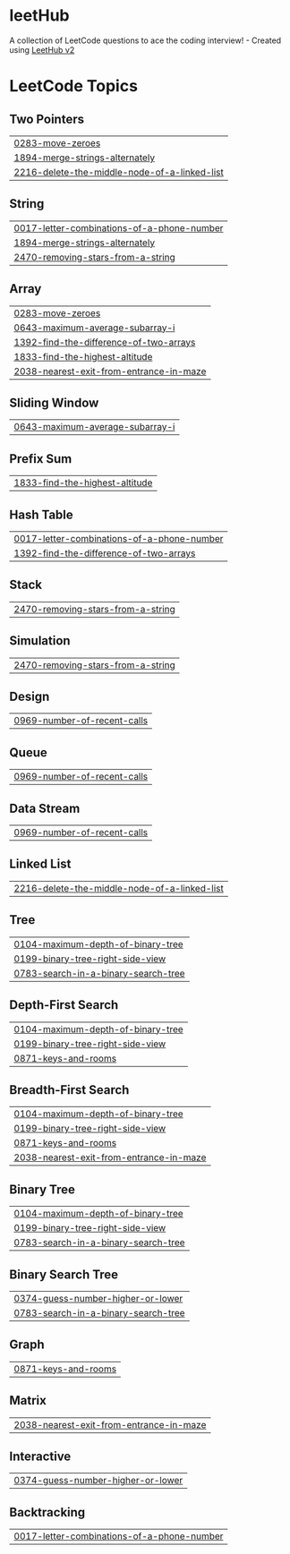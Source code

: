 # leetHub
A collection of LeetCode questions to ace the coding interview! - Created using [LeetHub v2](https://github.com/arunbhardwaj/LeetHub-2.0)

<!---LeetCode Topics Start-->
# LeetCode Topics
## Two Pointers
|  |
| ------- |
| [0283-move-zeroes](https://github.com/youjinjoy/leetHub/tree/master/0283-move-zeroes) |
| [1894-merge-strings-alternately](https://github.com/youjinjoy/leetHub/tree/master/1894-merge-strings-alternately) |
| [2216-delete-the-middle-node-of-a-linked-list](https://github.com/youjinjoy/leetHub/tree/master/2216-delete-the-middle-node-of-a-linked-list) |
## String
|  |
| ------- |
| [0017-letter-combinations-of-a-phone-number](https://github.com/youjinjoy/leetHub/tree/master/0017-letter-combinations-of-a-phone-number) |
| [1894-merge-strings-alternately](https://github.com/youjinjoy/leetHub/tree/master/1894-merge-strings-alternately) |
| [2470-removing-stars-from-a-string](https://github.com/youjinjoy/leetHub/tree/master/2470-removing-stars-from-a-string) |
## Array
|  |
| ------- |
| [0283-move-zeroes](https://github.com/youjinjoy/leetHub/tree/master/0283-move-zeroes) |
| [0643-maximum-average-subarray-i](https://github.com/youjinjoy/leetHub/tree/master/0643-maximum-average-subarray-i) |
| [1392-find-the-difference-of-two-arrays](https://github.com/youjinjoy/leetHub/tree/master/1392-find-the-difference-of-two-arrays) |
| [1833-find-the-highest-altitude](https://github.com/youjinjoy/leetHub/tree/master/1833-find-the-highest-altitude) |
| [2038-nearest-exit-from-entrance-in-maze](https://github.com/youjinjoy/leetHub/tree/master/2038-nearest-exit-from-entrance-in-maze) |
## Sliding Window
|  |
| ------- |
| [0643-maximum-average-subarray-i](https://github.com/youjinjoy/leetHub/tree/master/0643-maximum-average-subarray-i) |
## Prefix Sum
|  |
| ------- |
| [1833-find-the-highest-altitude](https://github.com/youjinjoy/leetHub/tree/master/1833-find-the-highest-altitude) |
## Hash Table
|  |
| ------- |
| [0017-letter-combinations-of-a-phone-number](https://github.com/youjinjoy/leetHub/tree/master/0017-letter-combinations-of-a-phone-number) |
| [1392-find-the-difference-of-two-arrays](https://github.com/youjinjoy/leetHub/tree/master/1392-find-the-difference-of-two-arrays) |
## Stack
|  |
| ------- |
| [2470-removing-stars-from-a-string](https://github.com/youjinjoy/leetHub/tree/master/2470-removing-stars-from-a-string) |
## Simulation
|  |
| ------- |
| [2470-removing-stars-from-a-string](https://github.com/youjinjoy/leetHub/tree/master/2470-removing-stars-from-a-string) |
## Design
|  |
| ------- |
| [0969-number-of-recent-calls](https://github.com/youjinjoy/leetHub/tree/master/0969-number-of-recent-calls) |
## Queue
|  |
| ------- |
| [0969-number-of-recent-calls](https://github.com/youjinjoy/leetHub/tree/master/0969-number-of-recent-calls) |
## Data Stream
|  |
| ------- |
| [0969-number-of-recent-calls](https://github.com/youjinjoy/leetHub/tree/master/0969-number-of-recent-calls) |
## Linked List
|  |
| ------- |
| [2216-delete-the-middle-node-of-a-linked-list](https://github.com/youjinjoy/leetHub/tree/master/2216-delete-the-middle-node-of-a-linked-list) |
## Tree
|  |
| ------- |
| [0104-maximum-depth-of-binary-tree](https://github.com/youjinjoy/leetHub/tree/master/0104-maximum-depth-of-binary-tree) |
| [0199-binary-tree-right-side-view](https://github.com/youjinjoy/leetHub/tree/master/0199-binary-tree-right-side-view) |
| [0783-search-in-a-binary-search-tree](https://github.com/youjinjoy/leetHub/tree/master/0783-search-in-a-binary-search-tree) |
## Depth-First Search
|  |
| ------- |
| [0104-maximum-depth-of-binary-tree](https://github.com/youjinjoy/leetHub/tree/master/0104-maximum-depth-of-binary-tree) |
| [0199-binary-tree-right-side-view](https://github.com/youjinjoy/leetHub/tree/master/0199-binary-tree-right-side-view) |
| [0871-keys-and-rooms](https://github.com/youjinjoy/leetHub/tree/master/0871-keys-and-rooms) |
## Breadth-First Search
|  |
| ------- |
| [0104-maximum-depth-of-binary-tree](https://github.com/youjinjoy/leetHub/tree/master/0104-maximum-depth-of-binary-tree) |
| [0199-binary-tree-right-side-view](https://github.com/youjinjoy/leetHub/tree/master/0199-binary-tree-right-side-view) |
| [0871-keys-and-rooms](https://github.com/youjinjoy/leetHub/tree/master/0871-keys-and-rooms) |
| [2038-nearest-exit-from-entrance-in-maze](https://github.com/youjinjoy/leetHub/tree/master/2038-nearest-exit-from-entrance-in-maze) |
## Binary Tree
|  |
| ------- |
| [0104-maximum-depth-of-binary-tree](https://github.com/youjinjoy/leetHub/tree/master/0104-maximum-depth-of-binary-tree) |
| [0199-binary-tree-right-side-view](https://github.com/youjinjoy/leetHub/tree/master/0199-binary-tree-right-side-view) |
| [0783-search-in-a-binary-search-tree](https://github.com/youjinjoy/leetHub/tree/master/0783-search-in-a-binary-search-tree) |
## Binary Search Tree
|  |
| ------- |
| [0374-guess-number-higher-or-lower](https://github.com/youjinjoy/leetHub/tree/master/0374-guess-number-higher-or-lower) |
| [0783-search-in-a-binary-search-tree](https://github.com/youjinjoy/leetHub/tree/master/0783-search-in-a-binary-search-tree) |
## Graph
|  |
| ------- |
| [0871-keys-and-rooms](https://github.com/youjinjoy/leetHub/tree/master/0871-keys-and-rooms) |
## Matrix
|  |
| ------- |
| [2038-nearest-exit-from-entrance-in-maze](https://github.com/youjinjoy/leetHub/tree/master/2038-nearest-exit-from-entrance-in-maze) |
## Interactive
|  |
| ------- |
| [0374-guess-number-higher-or-lower](https://github.com/youjinjoy/leetHub/tree/master/0374-guess-number-higher-or-lower) |
## Backtracking
|  |
| ------- |
| [0017-letter-combinations-of-a-phone-number](https://github.com/youjinjoy/leetHub/tree/master/0017-letter-combinations-of-a-phone-number) |
<!---LeetCode Topics End-->